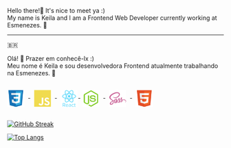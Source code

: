 Hello there!👋 It's nice to meet ya :)<br>
My name is Keila and I am a Frontend Web Developer currently working at Esmenezes. 💜
<br>

----
:brazil: 

Olá! 👋 Prazer em conhecê-lx :)<br>
Meu nome é Keila e sou desenvolvedora Frontend atualmente trabalhando na Esmenezes. 💜



<div style="display: inline-block"><br>
  <img align="center" alt="CSS" height="40" width="40" src="https://raw.githubusercontent.com/devicons/devicon/master/icons/css3/css3-original.svg">
  &nbsp;-&nbsp;
  <img align="center" alt="Js" height="40" width="40" src="https://raw.githubusercontent.com/devicons/devicon/master/icons/javascript/javascript-plain.svg">
    &nbsp;-&nbsp;
  <img align="center" alt="React" height="40" width="40" src="https://github.com/devicons/devicon/blob/master/icons/react/react-original-wordmark.svg">-
  <img align="center" alt="Node" height="40" width="40" src="https://raw.githubusercontent.com/devicons/devicon/master/icons/nodejs/nodejs-original.svg">
    &nbsp;-&nbsp;
  <img align="center" alt="SASS" height="40" width="40" src="https://github.com/devicons/devicon/blob/master/icons/sass/sass-original.svg">
    &nbsp;-&nbsp;
  <img align="center" alt="HTML" height="40" width="40" src="https://raw.githubusercontent.com/devicons/devicon/master/icons/html5/html5-original.svg">
</div><br><br>

[![GitHub Streak](https://github-readme-streak-stats.herokuapp.com/?user=keilamadap&theme=dark)](https://git.io/streak-stats)

[![Top Langs](https://github-readme-stats.vercel.app/api/top-langs/?username=keilamadap&layout=compact&theme=vision-friendly-dark&langs_count=8)](https://github.com/anuraghazra/github-readme-stats)

